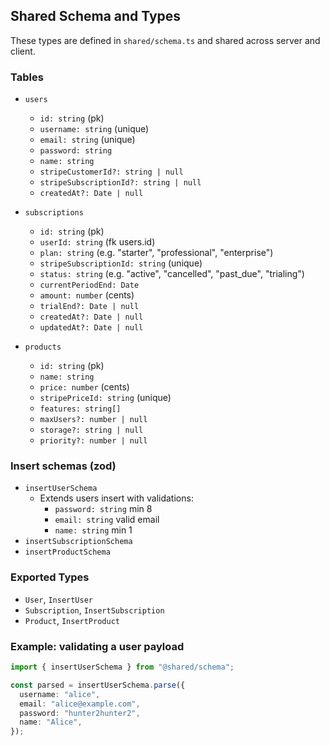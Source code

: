 ## Shared Schema and Types

These types are defined in `shared/schema.ts` and shared across server and client.

### Tables
- `users`
  - `id: string` (pk)
  - `username: string` (unique)
  - `email: string` (unique)
  - `password: string`
  - `name: string`
  - `stripeCustomerId?: string | null`
  - `stripeSubscriptionId?: string | null`
  - `createdAt?: Date | null`

- `subscriptions`
  - `id: string` (pk)
  - `userId: string` (fk users.id)
  - `plan: string` (e.g. "starter", "professional", "enterprise")
  - `stripeSubscriptionId: string` (unique)
  - `status: string` (e.g. "active", "cancelled", "past_due", "trialing")
  - `currentPeriodEnd: Date`
  - `amount: number` (cents)
  - `trialEnd?: Date | null`
  - `createdAt?: Date | null`
  - `updatedAt?: Date | null`

- `products`
  - `id: string` (pk)
  - `name: string`
  - `price: number` (cents)
  - `stripePriceId: string` (unique)
  - `features: string[]`
  - `maxUsers?: number | null`
  - `storage?: string | null`
  - `priority?: number | null`

### Insert schemas (zod)
- `insertUserSchema`
  - Extends users insert with validations:
    - `password: string` min 8
    - `email: string` valid email
    - `name: string` min 1
- `insertSubscriptionSchema`
- `insertProductSchema`

### Exported Types
- `User`, `InsertUser`
- `Subscription`, `InsertSubscription`
- `Product`, `InsertProduct`

### Example: validating a user payload
```ts
import { insertUserSchema } from "@shared/schema";

const parsed = insertUserSchema.parse({
  username: "alice",
  email: "alice@example.com",
  password: "hunter2hunter2",
  name: "Alice",
});
```
